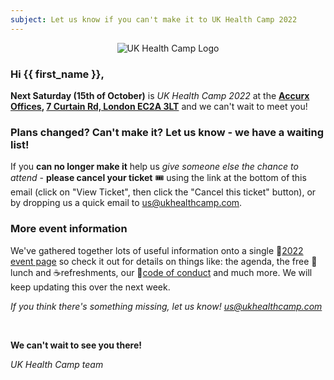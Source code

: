 ```yaml
---
subject: Let us know if you can't make it to UK Health Camp 2022
---
```


<div style="text-align: center;"><img src="https://ukhealthcamp.com/branding/logos/ukhealthcamp-colour-small.png" title="UK Health Camp Logo"></div>

### Hi {{ first_name }},

**Next Saturday (15th of October)** is _UK Health Camp 2022_ at the **[Accurx Offices](https://www.accurx.com/), [7 Curtain Rd, London EC2A 3LT](https://goo.gl/maps/5cqvtcwAL1LJ1zPN6)** and we can't wait to meet you!

### Plans changed? Can't make it? Let us know - we have a waiting list!

If you **can no longer make it** help us _give someone else the chance to attend_ - **please cancel your ticket** 🎟️ using the link at the bottom of this email (click on "View Ticket", then click the "Cancel this ticket" button), or by dropping us a quick email to <us@ukhealthcamp.com>.

### More event information

We've gathered together lots of useful information onto a single 🔗[2022 event page](https://ukhealthcamp.com/events/2022) so check it out for details on things like: the agenda, the free 🥣lunch and ☕refreshments, our 📜[code of conduct](https://ukhealthcamp.com/code-of-conduct) and much more. We will keep updating this over the next week.

_If you think there's something missing, let us know! <us@ukhealthcamp.com>_

<br>

**We can't wait to see you there!**

_UK Health Camp team_
